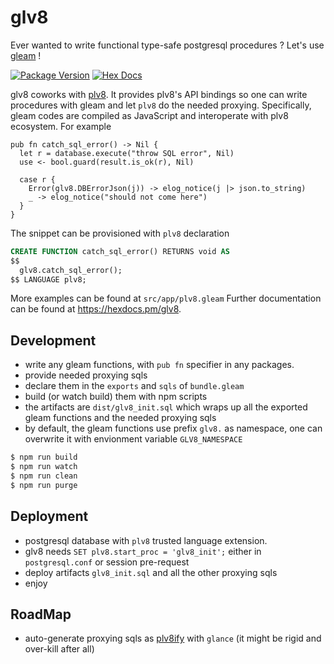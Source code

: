 # glv8

Ever wanted to write functional type-safe postgresql procedures ? Let's use [gleam](https://gleam.run) !

[![Package Version](https://img.shields.io/hexpm/v/glv8)](https://hex.pm/packages/glv8)
[![Hex Docs](https://img.shields.io/badge/hex-docs-ffaff3)](https://hexdocs.pm/glv8/)

glv8 coworks with [plv8](https://plv8.github.io). It provides plv8's API bindings so one can
write procedures with gleam and let `plv8` do the needed proxying. Specifically, gleam codes are
compiled as JavaScript and interoperate with plv8 ecosystem. For example

```gleam
pub fn catch_sql_error() -> Nil {
  let r = database.execute("throw SQL error", Nil)
  use <- bool.guard(result.is_ok(r), Nil)

  case r {
    Error(glv8.DBErrorJson(j)) -> elog_notice(j |> json.to_string)
    _ -> elog_notice("should not come here")
  }
}
```

The snippet can be provisioned with `plv8` declaration

```sql
CREATE FUNCTION catch_sql_error() RETURNS void AS
$$
  glv8.catch_sql_error();
$$ LANGUAGE plv8;
```

More examples can be found at `src/app/plv8.gleam`
Further documentation can be found at <https://hexdocs.pm/glv8>.

## Development

- write any gleam functions, with `pub fn` specifier in any packages.
- provide needed proxying sqls
- declare them in the `exports` and `sqls` of `bundle.gleam`
- build (or watch build) them with npm scripts
- the artifacts are `dist/glv8_init.sql` which wraps up all the exported gleam functions
  and the needed proxying sqls
- by default, the gleam functions use prefix `glv8.` as namespace, one can overwrite
  it with envionment variable `GLV8_NAMESPACE`

```sh
$ npm run build
$ npm run watch
$ npm run clean
$ npm run purge
```

## Deployment

- postgresql database with `plv8` trusted language extension.
- glv8 needs `SET plv8.start_proc = 'glv8_init';` either in `postgresql.conf` or session pre-request
- deploy artifacts `glv8_init.sql` and all the other proxying sqls
- enjoy

## RoadMap

- auto-generate proxying sqls as [plv8ify](https://github.com/divyenduz/plv8ify) with `glance` (it might be rigid and over-kill after all)
